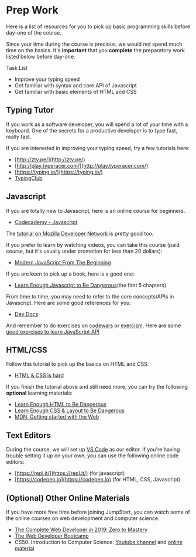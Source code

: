 # Prep Work

Here is a list of resources for you to pick up basic programming skills before day-one of the course.

Since your time during the course is precious, we would not spend much time on the basics. It's **important** that you **complete** the preparatory work listed below before day-one.

Task List

* Improve your typing speed
* Get familiar with syntax and core API of Javascript
* Get familiar with basic elements of HTML and CSS

## Typing Tutor

If you work as a software developer, you will spend a lot of your time with a keyboard. One of the secrets for a productive developer is to type fast, really fast.

If you are interested in improving your typing speed, try a few tutorials here:

* [http://zty.pe/](http://zty.pe/)
* [http://play.typeracer.com/](http://play.typeracer.com/)
* [https://typing.io/](https://typing.io/)
* [TypingClub](https://www.typingclub.com/)

## Javascript

If you are totally new to Javascript, here is an online course for beginners.

* [Codecademy - Javascript](https://www.codecademy.com/learn/introduction-to-javascript)

The [tutorial on Mozilla Developer Network](https://developer.mozilla.org/en-US/docs/Web/JavaScript/A_re-introduction_to_JavaScript) is pretty good too.

If you prefer to learn by watching videos, you can take this course (paid course, but it's usually under promotion for less than 20 dollars):

* [Modern JavaScript From The Beginning](https://www.udemy.com/modern-javascript-from-the-beginning/)

If you are keen to pick up a book, here is a good one:

* [Learn Enough Javascript to Be Dangerous](https://www.learnenough.com/javascript-tutorial)(the first 5 chapters)

From time to time, you may need to refer to the core concepts/APIs in Javascript. Here are some good references for you:

* [Dev Docs](http://devdocs.io/javascript/)

And remember to do exercises on [codewars](https://codewars.com) or [exercism](https://exercism.io/). Here are some [good exercises to learn JavaScript API](https://github.com/myjinxin2015/Katas-list-of-Training-JS-series)

## HTML/CSS

Follow this tutorial to pick up the basics on HTML and CSS:

* [HTML & CSS is hard](https://internetingishard.com/html-and-css/)

If you finish the tutorial above and still need more, you can try the following **optional** learning materials:

* [Learn Enough HTML to Be Dangerous](https://www.learnenough.com/html-tutorial)
* [Learn Enough CSS & Layout to Be Dangerous](https://www.learnenough.com/css-and-layout-tutorial)
* [MDN: Getting started with the Web](https://developer.mozilla.org/en-US/docs/Learn/Getting_started_with_the_web)

## Text Editors

During the course, we will set up [VS Code](https://code.visualstudio.com/) as our editor. If you're having trouble setting it up on your own, you can use the following online code editors:

* [https://repl.it/](https://repl.it/) \(for javascript\)
* [https://codepen.io](https://codepen.io) \(for HTML, CSS, Javascript\)

## (Optional) Other Online Materials

If you have more free time before joining JumpStart, you can watch some of the online courses on web development and computer science. 

* [The Complete Web Developer in 2019: Zero to Mastery](https://www.udemy.com/the-complete-web-developer-zero-to-mastery/)
* [The Web Developer Bootcamp](https://www.udemy.com/the-web-developer-bootcamp/)
* CS50: Introduction to Computer Science: [Youtube channel](https://www.youtube.com/user/cs50tv) and [online material](http://cs50.tv/)
